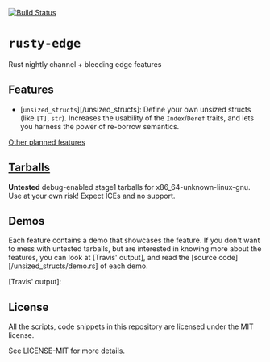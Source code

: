 [![Build Status][status]](https://travis-ci.org/japaric/rusty-edge)

[status]: https://travis-ci.org/japaric/rusty-edge.svg?branch=master

# `rusty-edge`

Rust nightly channel + bleeding edge features

## Features

- [`unsized_structs`][/unsized_structs]: Define your own unsized structs (like `[T]`, `str`).
  Increases the usability of the `Index`/`Deref` traits, and lets you harness the power of
  re-borrow semantics.

[Other planned features](https://github.com/japaric/linalg.rs#improving-operator-sugar)

## [Tarballs]

[Tarballs]: https://www.dropbox.com/sh/hz03qag74f3p6ol/AADVTj8mTTMk-phlj0ZqiiQna?dl=0

**Untested** debug-enabled stage1 tarballs for x86_64-unknown-linux-gnu. Use at your own risk! Expect
ICEs and no support.

## Demos

Each feature contains a demo that showcases the feature. If you don't want to mess with untested
tarballs, but are interested in knowing more about the features, you can look at [Travis' output],
and read the [source code][/unsized_structs/demo.rs] of each demo.

[Travis' output]:

## License

All the scripts, code snippets in this repository are licensed under the MIT license.

See LICENSE-MIT for more details.
